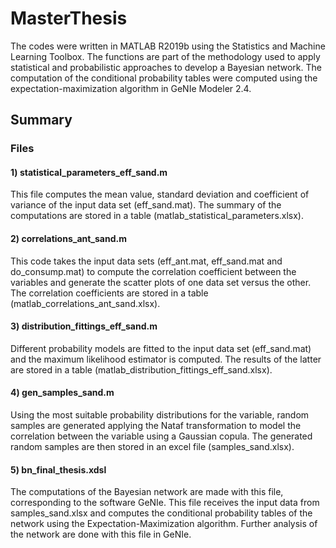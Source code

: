 # MasterThesis
The codes were written in MATLAB R2019b using the Statistics and Machine Learning Toolbox. The functions are part of the methodology used to apply statistical and probabilistic approaches to develop a Bayesian network. The computation of the conditional probability tables were computed using the expectation-maximization algorithm in GeNIe Modeler 2.4.


## Summary

### Files

#### 1) statistical_parameters_eff_sand.m
This file computes the mean value, standard deviation and coefficient of variance of the input data set (eff_sand.mat). The summary of the computations are stored in a table 
(matlab_statistical_parameters.xlsx).

#### 2) correlations_ant_sand.m
This code takes the input data sets (eff_ant.mat, eff_sand.mat and do_consump.mat) to compute the correlation coefficient between the variables and generate the scatter plots of 
one data set versus the other. The correlation coefficients are stored in a table (matlab_correlations_ant_sand.xlsx).

#### 3) distribution_fittings_eff_sand.m
Different probability models are fitted to the input data set (eff_sand.mat) and the maximum likelihood estimator is computed. The results of the latter are stored in a table 
(matlab_distribution_fittings_eff_sand.xlsx).

#### 4) gen_samples_sand.m
Using the most suitable probability distributions for the variable, random samples are generated applying the Nataf transformation to model the correlation between the variable using a Gaussian copula. The generated random samples are then stored in an excel file (samples_sand.xlsx).

#### 5) bn_final_thesis.xdsl
The computations of the Bayesian network are made with this file, corresponding to the software GeNIe. This file receives the input data from samples_sand.xlsx and computes the conditional probability tables of the network using the Expectation-Maximization algorithm. Further analysis of the network are done with this file in GeNIe.
